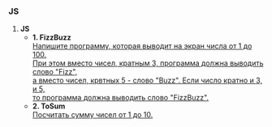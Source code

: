 <h3>JS</h3>

<ol>
<li><strong>JS</strong>
    <ul>
        <li><strong>1. FizzBuzz</strong><br>
            <a href="/FizzBuzz/main.js">
                Напишите программу, которая выводит на экран числа от 1 до 100. <br>
                При этом вместо чисел, кратным 3, программа должна выводить слово "Fizz",<br> 
                а вместо чисел, крвтных 5 - слово "Buzz". Если число кратно и 3, и 5,<br> 
                то программа должна выводить слово "FizzBuzz".<br>
            </a>
        </li>
        <li><strong>2. ToSum</strong><br>
            <a href="/ToSum/main.js">
                Посчитать сумму чисел от 1 до 10.<br>
            </a>
        </li>
    </ul>
</li>
